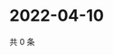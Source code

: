 # 2022-04-10

共 0 条

<!-- BEGIN WEIBO -->
<!-- 最后更新时间 Sun Apr 10 2022 23:16:00 GMT+0800 (China Standard Time) -->

<!-- END WEIBO -->
